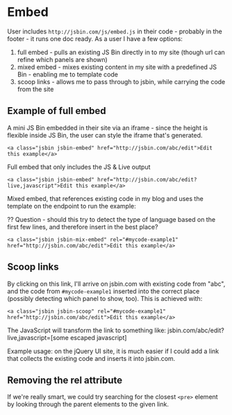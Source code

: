 # Embed

User includes `http://jsbin.com/js/embed.js` in their code - probably in the footer - it runs one doc ready. As a user I have a few options: 

1. full embed - pulls an existing JS Bin directly in to my site (though url can refine which panels are shown)
2. mixed embed - mixes existing content in my site with a predefined JS Bin - enabling me to template code
3. scoop links - allows me to pass through to jsbin, while carrying the code from the site

## Example of full embed

A mini JS Bin embedded in their site via an iframe - since the height is flexible inside JS Bin, the user can style the iframe that's generated.

    <a class="jsbin jsbin-embed" href="http://jsbin.com/abc/edit">Edit this example</a>

Full embed that only includes the JS & Live output

    <a class="jsbin jsbin-embed" href="http://jsbin.com/abc/edit?live,javascript">Edit this example</a>

Mixed embed, that references existing code in my blog and uses the template on the endpoint to run the example:

?? Question - should this try to detect the type of language based on the first few lines, and therefore insert in the best place?

    <a class="jsbin jsbin-mix-embed" rel="#mycode-example1" href="http://jsbin.com/abc/edit">Edit this example</a>

## Scoop links

By clicking on this link, I'll arrive on jsbin.com with existing code from "abc", and the code from `#mycode-example1` inserted into the correct place (possibly detecting which panel to show, too). This is achieved with:

    <a class="jsbin jsbin-scoop" rel="#mycode-example1" href="http://jsbin.com/abc/edit">Edit this example</a>

The JavaScript will transform the link to something like: jsbin.com/abc/edit?live,javascript=[some escaped javascript]

Example usage: on the jQuery UI site, it is much easier if I could add a link that collects the existing code and inserts it into jsbin.com.

## Removing the rel attribute

If we're really smart, we could try searching for the closest `<pre>` element by looking through the parent elements to the given link.
